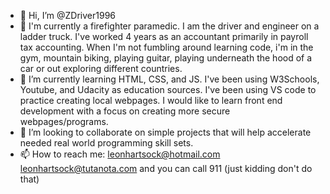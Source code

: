 - 👋 Hi, I’m @ZDriver1996
- 👀 I'm currently a firefighter paramedic. I am the driver and engineer on a ladder truck. I've worked 4 years as an accountant primarily in payroll tax accounting. When I'm not fumbling around learning code, i'm in the gym, mountain biking, playing guitar, playing underneath the hood of a car or out exploring different countries. 
- 🌱 I’m currently learning HTML, CSS, and JS. I've been using W3Schools, Youtube, and Udacity as education sources. I've been using VS code to practice creating local webpages. I would like to learn front end development with a focus on creating more secure webpages/programs. 
- 💞️ I’m looking to collaborate on simple projects that will help accelerate needed real world programming skill sets. 
- 📫 How to reach me: leonhartsock@hotmail.com  leonhartsock@tutanota.com  and you can call 911 (just kidding don't do that)

<!---
ZDriver1996/ZDriver1996 is a ✨ special ✨ repository because its `README.md` (this file) appears on your GitHub profile.
You can click the Preview link to take a look at your changes.
--->
